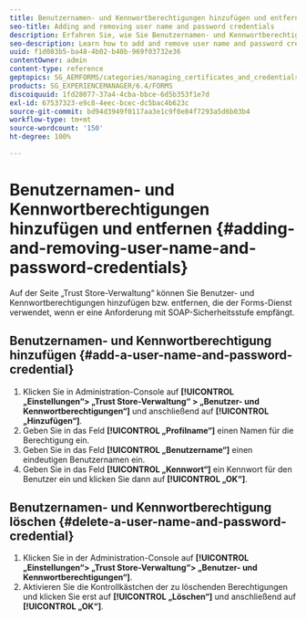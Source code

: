 ```yaml
---
title: Benutzernamen- und Kennwortberechtigungen hinzufügen und entfernen
seo-title: Adding and removing user name and password credentials
description: Erfahren Sie, wie Sie Benutzernamen- und Kennwortberechtigungen hinzufügen und entfernen.
seo-description: Learn how to add and remove user name and password credentials.
uuid: f1d083b5-ba48-4b02-b40b-969f03732e36
contentOwner: admin
content-type: reference
geptopics: SG_AEMFORMS/categories/managing_certificates_and_credentials
products: SG_EXPERIENCEMANAGER/6.4/FORMS
discoiquuid: 1fd28077-37a4-4cba-bbce-6d5b353f1e7d
exl-id: 67537323-e9c8-4eec-bcec-dc5bac4b623c
source-git-commit: bd94d3949f0117aa3e1c9f0e84f7293a5d6b03b4
workflow-type: tm+mt
source-wordcount: '150'
ht-degree: 100%

---
```


# Benutzernamen- und Kennwortberechtigungen hinzufügen und entfernen {#adding-and-removing-user-name-and-password-credentials}

Auf der Seite „Trust Store-Verwaltung“ können Sie Benutzer- und Kennwortberechtigungen hinzufügen bzw. entfernen, die der Forms-Dienst verwendet, wenn er eine Anforderung mit SOAP-Sicherheitsstufe empfängt.

## Benutzernamen- und Kennwortberechtigung hinzufügen {#add-a-user-name-and-password-credential}

1. Klicken Sie in Administration-Console auf **[!UICONTROL „Einstellungen“> „Trust Store-Verwaltung“ > „Benutzer- und Kennwortberechtigungen“]** und anschließend auf **[!UICONTROL „Hinzufügen“]**.
1. Geben Sie in das Feld **[!UICONTROL „Profilname“]** einen Namen für die Berechtigung ein.
1. Geben Sie in das Feld **[!UICONTROL „Benutzername“]** einen eindeutigen Benutzernamen ein.
1. Geben Sie in das Feld **[!UICONTROL „Kennwort“]** ein Kennwort für den Benutzer ein und klicken Sie dann auf **[!UICONTROL „OK“]**.

## Benutzernamen- und Kennwortberechtigung löschen {#delete-a-user-name-and-password-credential}

1. Klicken Sie in der Administration-Console auf **[!UICONTROL „Einstellungen“> „Trust Store-Verwaltung“> „Benutzer- und Kennwortberechtigungen“]**.
1. Aktivieren Sie die Kontrollkästchen der zu löschenden Berechtigungen und klicken Sie erst auf **[!UICONTROL „Löschen“]** und anschließend auf **[!UICONTROL „OK“]**.
